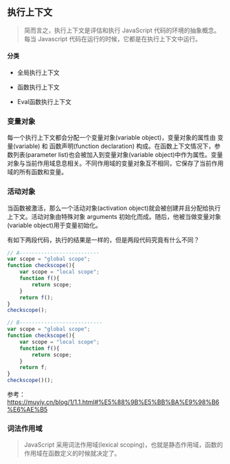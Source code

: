 ## 执行上下文

> 简而言之，执行上下文是评估和执行 JavaScript 代码的环境的抽象概念。每当 Javascript 代码在运行的时候，它都是在执行上下文中运行。

#### 分类

- 全局执行上下文

- 函数执行上下文

- Eval函数执行上下文


### 变量对象

每一个执行上下文都会分配一个变量对象(variable object)，变量对象的属性由 变量(variable) 和 函数声明(function declaration) 构成。在函数上下文情况下，参数列表(parameter list)也会被加入到变量对象(variable object)中作为属性。变量对象与当前作用域息息相关。不同作用域的变量对象互不相同，它保存了当前作用域的所有函数和变量。


### 活动对象

当函数被激活，那么一个活动对象(activation object)就会被创建并且分配给执行上下文。活动对象由特殊对象 arguments 初始化而成。随后，他被当做变量对象(variable object)用于变量初始化。


有如下两段代码，执行的结果是一样的，但是两段代码究竟有什么不同？
```javascript
// A--------------------------
var scope = "global scope";
function checkscope(){
    var scope = "local scope";
    function f(){
        return scope;
    }
    return f();
}
checkscope();

// B---------------------------
var scope = "global scope";
function checkscope(){
    var scope = "local scope";
    function f(){
        return scope;
    }
    return f;
}
checkscope()();
```

参考：https://muyiy.cn/blog/1/1.1.html#%E5%88%9B%E5%BB%BA%E9%98%B6%E6%AE%B5


### 词法作用域

> JavaScript 采用词法作用域(lexical scoping)，也就是静态作用域，函数的作用域在函数定义的时候就决定了。